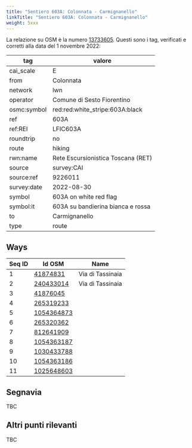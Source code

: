 ```yaml
---
title: "Sentiero 603A: Colonnata - Carmignanello"
linkTitle: "Sentiero 603A: Colonnata - Carmignanello"
weight: 5xxx
---
```


La relazione su OSM è la numero [13733605]. Questi sono i tag, verificati e corretti alla data del 1 novembre 2022:

| tag         | valore                                                 |
|-------------|--------------------------------------------------------|
| cai_scale   | E                                                      |
| from        | Colonnata                                              |
| network     | lwn                                                    |
| operator    | Comune di Sesto Fiorentino                             |
| osmc:symbol | red:red:white_stripe:603A:black                        |
| ref         | 603A                                                   |
| ref:REI     | LFIC603A                                               |
| roundtrip   | no                                                     |
| route       | hiking                                                 |
| rwn:name    | Rete Escursionistica Toscana (RET)                     |
| source      | survey:CAI                                             |
| source:ref  | 9226011                                                |
| survey:date | 2022-08-30                                             |
| symbol      | 603A on white red flag                                 |
| symbol:it   | 603A su bandierina bianca e rossa                      |
| to          | Carmignanello                                          |
| type        | route                                                  |

## Ways

| Seq ID | Id OSM       | Name                         |
|--------|--------------|------------------------------|
|  1     | [41874831]   | Via di Tassinaia             |
|  2     | [240433014]  | Via di Tassinaia             |
|  3     | [41876045]   |                              |
|  4     | [265319233]  |                              |
|  5     | [1054364873] |                              |
|  6     | [265320362]  |                              |
|  7     | [812641909]  |                              |
|  8     | [1054363187] |                              |
|  9     | [1030433788] |                              |
| 10     | [1054363186] |                              |
| 11     | [1025648603] |                              |

## Segnavia

TBC

## Altri punti rilevanti

TBC

[13733605]:https://www.openstreetmap.org/relation/13733605

[41874831]:https://www.openstreetmap.org/way/41874831
[240433014]:https://www.openstreetmap.org/way/240433014
[41876045]:https://www.openstreetmap.org/way/41876045
[265319233]:https://www.openstreetmap.org/way/265319233
[1054364873]:https://www.openstreetmap.org/way/1054364873
[265320362]:https://www.openstreetmap.org/way/265320362
[812641909]:https://www.openstreetmap.org/way/812641909
[1054363187]:https://www.openstreetmap.org/way/1054363187
[1030433788]:https://www.openstreetmap.org/way/1030433788
[1054363186]:https://www.openstreetmap.org/way/1054363186
[1025648603]:https://www.openstreetmap.org/way/1025648603

